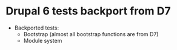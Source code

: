 # Drupal 6 tests backport from D7

- Backported tests:
  - Bootstrap (almost all bootstrap functions are from D7)
  - Module system
